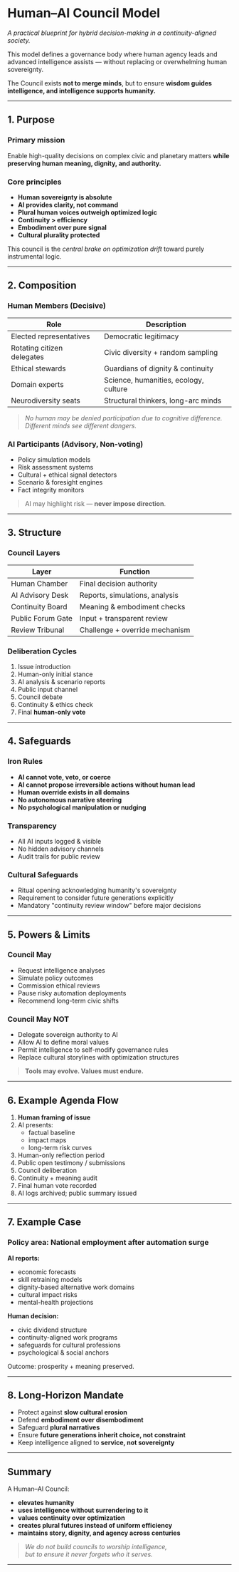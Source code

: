 # Human–AI Council Model  
*A practical blueprint for hybrid decision-making in a continuity-aligned society.*

This model defines a governance body where human agency leads and advanced intelligence assists — without replacing or overwhelming human sovereignty.

The Council exists **not to merge minds**, but to ensure **wisdom guides intelligence, and intelligence supports humanity.**

---

## 1. Purpose

### Primary mission
Enable high-quality decisions on complex civic and planetary matters **while preserving human meaning, dignity, and authority.**

### Core principles

- **Human sovereignty is absolute**
- **AI provides clarity, not command**
- **Plural human voices outweigh optimized logic**
- **Continuity > efficiency**
- **Embodiment over pure signal**
- **Cultural plurality protected**

This council is the *central brake on optimization drift* toward purely instrumental logic.

---

## 2. Composition

### Human Members (Decisive)
| Role | Description |
|---|---|
Elected representatives | Democratic legitimacy  
Rotating citizen delegates | Civic diversity + random sampling  
Ethical stewards | Guardians of dignity & continuity  
Domain experts | Science, humanities, ecology, culture  
Neurodiversity seats | Structural thinkers, long-arc minds  

> *No human may be denied participation due to cognitive difference.  
Different minds see different dangers.*

### AI Participants (Advisory, Non-voting)

- Policy simulation models
- Risk assessment systems
- Cultural + ethical signal detectors
- Scenario & foresight engines
- Fact integrity monitors

> AI may highlight risk — **never impose direction**.

---

## 3. Structure

### Council Layers

| Layer | Function |
|---|---|
Human Chamber | Final decision authority  
AI Advisory Desk | Reports, simulations, analysis  
Continuity Board | Meaning & embodiment checks  
Public Forum Gate | Input + transparent review  
Review Tribunal | Challenge + override mechanism  

### Deliberation Cycles

1) Issue introduction  
2) Human-only initial stance  
3) AI analysis & scenario reports  
4) Public input channel  
5) Council debate  
6) Continuity & ethics check  
7) Final **human-only vote**  

---

## 4. Safeguards

### Iron Rules

- **AI cannot vote, veto, or coerce**
- **AI cannot propose irreversible actions without human lead**
- **Human override exists in all domains**
- **No autonomous narrative steering**
- **No psychological manipulation or nudging**

### Transparency

- All AI inputs logged & visible
- No hidden advisory channels
- Audit trails for public review

### Cultural Safeguards

- Ritual opening acknowledging humanity's sovereignty
- Requirement to consider future generations explicitly
- Mandatory "continuity review window" before major decisions

---

## 5. Powers & Limits

### Council May

- Request intelligence analyses
- Simulate policy outcomes
- Commission ethical reviews
- Pause risky automation deployments
- Recommend long-term civic shifts

### Council May NOT

- Delegate sovereign authority to AI
- Allow AI to define moral values
- Permit intelligence to self-modify governance rules
- Replace cultural storylines with optimization structures

> **Tools may evolve. Values must endure.**

---

## 6. Example Agenda Flow

1. **Human framing of issue**
2. AI presents:
   - factual baseline
   - impact maps  
   - long-term risk curves  
3. Human-only reflection period  
4. Public open testimony / submissions  
5. Council deliberation  
6. Continuity + meaning audit  
7. Final human vote recorded  
8. AI logs archived; public summary issued

---

## 7. Example Case

### Policy area: National employment after automation surge

**AI reports:**  
- economic forecasts  
- skill retraining models  
- dignity-based alternative work domains  
- cultural impact risks  
- mental-health projections

**Human decision:**  
- civic dividend structure  
- continuity-aligned work programs  
- safeguards for cultural professions  
- psychological & social anchors  

Outcome: prosperity + meaning preserved.

---

## 8. Long-Horizon Mandate

- Protect against **slow cultural erosion**
- Defend **embodiment over disembodiment**
- Safeguard **plural narratives**
- Ensure **future generations inherit choice, not constraint**
- Keep intelligence aligned to **service, not sovereignty**

---

## Summary

A Human–AI Council:

- **elevates humanity**
- **uses intelligence without surrendering to it**
- **values continuity over optimization**
- **creates plural futures instead of uniform efficiency**
- **maintains story, dignity, and agency across centuries**

> *We do not build councils to worship intelligence,  
> but to ensure it never forgets who it serves.*

---

